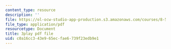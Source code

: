 ```yaml
---
content_type: resource
description: ''
file: https://ol-ocw-studio-app-production.s3.amazonaws.com/courses/8-591j-systems-biology-fall-2014/c0a16cc343e965ecfae6739f23edb9e1_gc3O2sKIsX4.pdf
file_type: application/pdf
resourcetype: Document
title: 3play pdf file
uid: c0a16cc3-43e9-65ec-fae6-739f23edb9e1
---
```

